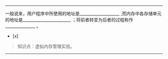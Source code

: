 ---
一般说来，用户程序中所使用的地址是____________________ ,而内存中各存储单元的地址是________________________
；将前者转变为后者的过程称作_______________ 。
- [x]  

> 知识点：虚拟内存管理实验。

---